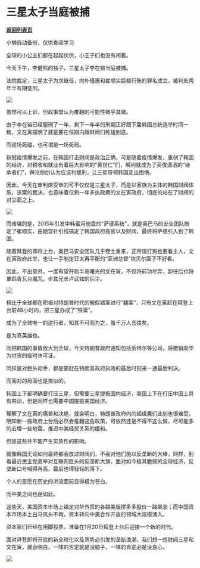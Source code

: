 # 三星太子当庭被捕

[**返回列表页**](/gzh/政事堂2019)

小懒自动备份，仅供查阅学习

全球的小公主们都在起起伏伏，小王子们也没有闲着。

  

今天下午，李健熙的独子，三星太子李在镕当庭被捕。

  

法院裁定，三星太子为求继任，向朴槿惠和崔顺实巨额行贿的罪名成立，被判处两年半有期徒刑。

  

![](https://mmbiz.qpic.cn/mmbiz_jpg/rxhS23yu8cMrhKYwic6Yu2rzN7ORVwicPPuGRWIdO9UUZRTaeic4vy9iaMXGt2CuWCWYXM6g7AahajWtYEpiaDBsvfw/640?wx_fmt=jpeg)

  

虽然可以上诉，但政事堂认为推翻的可能性微乎其微。

  

由于李在镕已经服刑了一年，剩下一年半的刑期正好跟下届韩国总统选举时间一致，文在寅摆明了就是要在任期内跟财阀们死磕到底。

  

而这场死磕，也可谓是一场死局。  

  

新冠疫情爆发之前，在韩国打击财阀是政治正确，可是随着疫情爆发，重创了韩国的经济，对税收和就业有着巨大影响的“黄世仁”们，瞬间就成为了英俊潇洒的“继承者们”，舆论纷纷认为应该判缓刑，让三星带领韩国走出困境。

  

因此，今天在审判席受审的可不仅仅是三星太子，而是以家族为主体的韩国财阀体系，该案的裁决，也意味着仅剩一年多执政期的文在寅政府，彻底的站在了财阀的对立面之上。

  

![](https://mmbiz.qpic.cn/mmbiz_jpg/rxhS23yu8cMrhKYwic6Yu2rzN7ORVwicPPKq9p8hEknlvMrBgBZQTMOVXiaG7RxLB6HGcwRibO2vxgJ9CQCJpn4JqQ/640?wx_fmt=jpeg)

  

而难堪的是，2015年引发中韩蜜月崩盘的"萨德系统”，就是奥巴马的安全团队搞定了崔顺实，由她穿针引线搞定了韩国政府高官以及财阀，最终将萨德引入到了韩国。

  

随着拜登的即将上台，奥巴马安全团队几乎卷土重来，正所谓打狗也要看主人，文在寅政府此举，也让一手制定亚太再平衡的“亚洲总督”坎贝尔面子不好看。

  

因此，不出意外，一度有望开启半岛曙光的文在寅，不仅将前功尽弃，卸任后也将重蹈青瓦台魔咒，步其兄长卢武铉的后尘。

  

![](https://mmbiz.qpic.cn/mmbiz_jpg/rxhS23yu8cMrhKYwic6Yu2rzN7ORVwicPPubficKoagQGTrDMRgEo7C6udZLaia2nNly3yl824jVHG7d2TgFKrY0jA/640?wx_fmt=jpeg)

  

相比于全球都在积极对特朗普时代的冤假错案进行“翻案”，只有文在寅赶在拜登上台前48小时内，把三星办成了“铁案”。

  

成为了全球唯一的逆行者，知其不可而为之，虽千万人吾往矣。

  

是为真英雄也。

  

而把韩国的事情放大到全球，今天特朗普政府通知包括英特尔等公司，将撤销向华为供货的临时许可证。

  

同样是对巨头动手，都是要赶在特朗普政府执政的最后时刻来一通最后判决。  

  

而面对的局面也是类似的。

  

韩国上下都明确要打压三星，但需要三星提振国内经济，美国上下在打压中国上具有共识，但是同样也需要中国提振美国经济。

  

理解了文在寅的痛苦和决绝，就会明白，特朗普政府内的超级鹰们此刻也很难受，明知新一届政府上台后必然会推翻这些政策，可依然还是不得不这么做，尽可能多的去埋一些地雷，推迟中美经贸关系的缓和。

  

但是这些并不能产生实质性的影响。  

  

就像韩国无论如何最终都会放过财阀们，不会对他们施以反垄断的大棒，同样，别看最近民主党高举对互联网巨头的反垄断大旗，面对如今极其脆弱的全球经济，反垄断口号喊得再高，最后也得轻轻的落下。

  

个人的意愿在历史的洪流面前显得极为苍白。

  

而中美之间也是如此。

  

这些天，美国资本市场上锚定对华外贸的各路美版拼多多股价一路飙涨；而中国资本市场本土白马风头不再，资本转向中美合作开放的领域大规模涌入。  

  

资本家们已经在用脚投票，准备在1月20日拜登上台后迎接一个新的时代。  

  

面对拜登即将开启的新全球化以及其势必引发的垄断浪潮，我们想一想财阀三星和文在寅，就会明白，一味的否定就是没脑子，一味的肯定必是没良心。

  

![](https://mmbiz.qpic.cn/mmbiz_jpg/rxhS23yu8cPp0iaKAfe0ZsWfgGcY72o9Nror8TicrtnlDsqzY7y4Kum4fM3X0FMEGlbvm9HvZUiaETSnLt4DHNLbQ/640?wx_fmt=jpeg)

  

